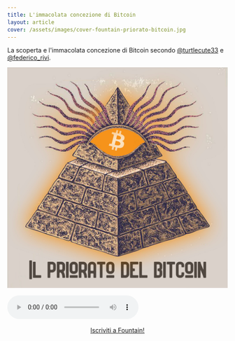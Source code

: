 ```yaml
---
title: L'immacolata concezione di Bitcoin
layout: article
cover: /assets/images/cover-fountain-priorato-bitcoin.jpg
---
```


La scoperta e l\'immacolata concezione di Bitcoin secondo 
<a href="https://twitter.com/turtlecute33">@turtlecute33</a> e <a href="https://twitter.com/federico_rivi">@federico_rivi</a>.

<!--more-->

<p style="text-align: center;">
	<a href="https://priorato.org" target="_blank"><img class="image image--md" src="https://raw.githubusercontent.com/loop-btc/loop-btc.github.io/master/assets/images/cover-fountain-priorato-bitcoin.jpg"/></a>
</p>
<audio controls>
	<source src="/assets/audio/fountain-clip_priorato-del-bitcoin_immacolata-concezione.mp3" type="audio/mpeg">
	<source src="/assets/audio/fountain-clip_priorato-del-bitcoin_immacolata-concezione.ogg" type="audio/ogg">
	Il tuo browser non supporta la riproduzione della clip.
</audio>
<p style="text-align: center;">
	<a class="button button--warning button--rounded button--lg" href="https://fountain.fm/loop_btc?code=ee3ca7d1c1" target="_blank"><i class="fas fa-volume-up"></i> Iscriviti a Fountain!</a>
</p>